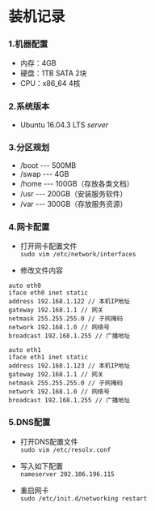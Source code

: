 # 装机记录

### 1.机器配置
* 内存：4GB
* 硬盘：1TB SATA 2块
* CPU：x86_64 4核  

### 2.系统版本
* Ubuntu 16.04.3 LTS *server*  

### 3.分区规划
* /boot --- 500MB  
* /swap --- 4GB  
* /home --- 100GB（存放各类文档）  
* /usr --- 200GB（安装服务软件）  
* /var  --- 300GB（存放服务资源）  

### 4.网卡配置

* 打开网卡配置文件  
`sudo vim /etc/network/interfaces`

* 修改文件内容  
```
auto eth0  
iface eth0 inet static  
address 192.168.1.122 // 本机IP地址  
gateway 192.168.1.1 // 网关  
netmask 255.255.255.0 // 子网掩码  
network 192.168.1.0 // 网络号  
broadcast 192.168.1.255 // 广播地址  

auto eth1  
iface eth1 inet static  
address 192.168.1.123 // 本机IP地址  
gateway 192.168.1.1 // 网关  
netmask 255.255.255.0 // 子网掩码  
network 192.168.1.0 // 网络号  
broadcast 192.168.1.255 // 广播地址  
```

### 5.DNS配置

* 打开DNS配置文件  
`sudo vim /etc/resolv.conf`

* 写入如下配置  
`nameserver 202.106.196.115`

* 重启网卡  
`sudo /etc/init.d/networking restart`
